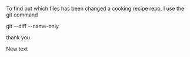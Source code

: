 To find out which files has been changed a cooking recipe repo, 
I use the git command

git --diff --name-only

thank you

New text

